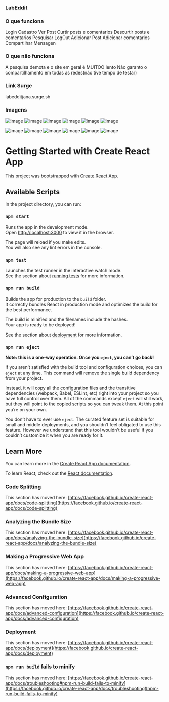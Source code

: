 ### LabEddit

### O que funciona
Login
Cadastro
Ver Post
Curtir posts e comentarios
Descurtir posts e comentarios
Pesquisar
LogOut
Adicionar Post
Adicionar comentarios
Compartilhar Mensagen

### O que não funciona
A pesquisa demota e o site em geral é MUITOO lento
Não garanto o compartilhamento em todas as redes(não tive tempo de testar)
 
### Link Surge 
labedditjana.surge.sh

### Imagens
![image](https://user-images.githubusercontent.com/77745607/116824957-30933d80-ab63-11eb-8682-7ac12eed0d0f.png)
![image](https://user-images.githubusercontent.com/77745607/116825010-836cf500-ab63-11eb-88c2-38d6909e214f.png)
![image](https://user-images.githubusercontent.com/77745607/116825021-92ec3e00-ab63-11eb-9f8c-baf2e0951564.png)
![image](https://user-images.githubusercontent.com/77745607/116825028-9a134c00-ab63-11eb-971a-bd2082b013e6.png)
![image](https://user-images.githubusercontent.com/77745607/116825031-9f709680-ab63-11eb-9d2d-30d54d56d364.png)
![image](https://user-images.githubusercontent.com/77745607/116825058-d9419d00-ab63-11eb-8434-4ffc52fbc798.png)

![image](https://user-images.githubusercontent.com/77745607/116825092-0d1cc280-ab64-11eb-87af-83cb0341fb38.png)
![image](https://user-images.githubusercontent.com/77745607/116825095-13ab3a00-ab64-11eb-827a-6fabac26fd52.png)
![image](https://user-images.githubusercontent.com/77745607/116825099-173ec100-ab64-11eb-9f59-3eedb8a1154d.png)
![image](https://user-images.githubusercontent.com/77745607/116825104-1efe6580-ab64-11eb-9e02-239d8ccd21ea.png)
![image](https://user-images.githubusercontent.com/77745607/116825119-30e00880-ab64-11eb-955d-a74abf06a693.png)
![image](https://user-images.githubusercontent.com/77745607/116825122-34738f80-ab64-11eb-8b75-852da92b0a9d.png)

# Getting Started with Create React App

This project was bootstrapped with [Create React App](https://github.com/facebook/create-react-app).

## Available Scripts

In the project directory, you can run:

### `npm start`

Runs the app in the development mode.\
Open [http://localhost:3000](http://localhost:3000) to view it in the browser.

The page will reload if you make edits.\
You will also see any lint errors in the console.

### `npm test`

Launches the test runner in the interactive watch mode.\
See the section about [running tests](https://facebook.github.io/create-react-app/docs/running-tests) for more information.

### `npm run build`

Builds the app for production to the `build` folder.\
It correctly bundles React in production mode and optimizes the build for the best performance.

The build is minified and the filenames include the hashes.\
Your app is ready to be deployed!

See the section about [deployment](https://facebook.github.io/create-react-app/docs/deployment) for more information.

### `npm run eject`

**Note: this is a one-way operation. Once you `eject`, you can’t go back!**

If you aren’t satisfied with the build tool and configuration choices, you can `eject` at any time. This command will remove the single build dependency from your project.

Instead, it will copy all the configuration files and the transitive dependencies (webpack, Babel, ESLint, etc) right into your project so you have full control over them. All of the commands except `eject` will still work, but they will point to the copied scripts so you can tweak them. At this point you’re on your own.

You don’t have to ever use `eject`. The curated feature set is suitable for small and middle deployments, and you shouldn’t feel obligated to use this feature. However we understand that this tool wouldn’t be useful if you couldn’t customize it when you are ready for it.

## Learn More

You can learn more in the [Create React App documentation](https://facebook.github.io/create-react-app/docs/getting-started).

To learn React, check out the [React documentation](https://reactjs.org/).

### Code Splitting

This section has moved here: [https://facebook.github.io/create-react-app/docs/code-splitting](https://facebook.github.io/create-react-app/docs/code-splitting)

### Analyzing the Bundle Size

This section has moved here: [https://facebook.github.io/create-react-app/docs/analyzing-the-bundle-size](https://facebook.github.io/create-react-app/docs/analyzing-the-bundle-size)

### Making a Progressive Web App

This section has moved here: [https://facebook.github.io/create-react-app/docs/making-a-progressive-web-app](https://facebook.github.io/create-react-app/docs/making-a-progressive-web-app)

### Advanced Configuration

This section has moved here: [https://facebook.github.io/create-react-app/docs/advanced-configuration](https://facebook.github.io/create-react-app/docs/advanced-configuration)

### Deployment

This section has moved here: [https://facebook.github.io/create-react-app/docs/deployment](https://facebook.github.io/create-react-app/docs/deployment)

### `npm run build` fails to minify

This section has moved here: [https://facebook.github.io/create-react-app/docs/troubleshooting#npm-run-build-fails-to-minify](https://facebook.github.io/create-react-app/docs/troubleshooting#npm-run-build-fails-to-minify)
